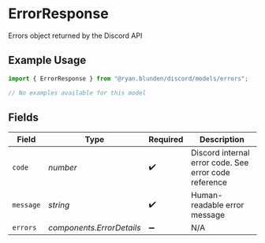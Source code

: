 # ErrorResponse

Errors object returned by the Discord API

## Example Usage

```typescript
import { ErrorResponse } from "@ryan.blunden/discord/models/errors";

// No examples available for this model
```

## Fields

| Field                                                 | Type                                                  | Required                                              | Description                                           |
| ----------------------------------------------------- | ----------------------------------------------------- | ----------------------------------------------------- | ----------------------------------------------------- |
| `code`                                                | *number*                                              | :heavy_check_mark:                                    | Discord internal error code. See error code reference |
| `message`                                             | *string*                                              | :heavy_check_mark:                                    | Human-readable error message                          |
| `errors`                                              | *components.ErrorDetails*                             | :heavy_minus_sign:                                    | N/A                                                   |